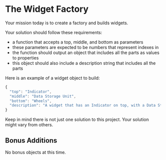 # The Widget Factory

Your mission today is to create a factory and builds widgets.

Your solution should follow these requirements:
* a function that accepts a top, middle, and bottom as parameters
* these parameters are expected to be numbers that represent indexes in 
* the function should output an object that includes all the parts as values to properties
* this object should also include a description string that includes all the parts

Here is an example of a widget object to build:
```javascript
{
  "top": "Indicator",
  "middle": "Data Storage Unit",
  "bottom": "Wheels",
  "description": "A widget that has an Indicator on top, with a Data Storage Unit in the middle, and Wheels on the bottom"
}
```

Keep in mind there is not just one solution to this project. Your solution might vary from others.

## Bonus Additions

No bonus objects at this time.